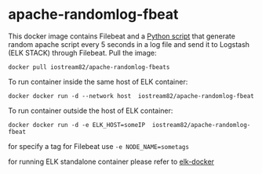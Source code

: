 # apache-randomlog-fbeat



This docker image contains Filebeat and a [Python script][RS] that generate random apache script every 5 seconds in a log file and send it to Logstash (ELK STACK) through Filebeat.
Pull the image:
```
docker pull iostream82/apache-randomlog-fbeats
```

To run container inside the same host of ELK container:
```
docker docker run -d --network host  iostream82/apache-randomlog-fbeat
```
To run container outside the  host of ELK container:
```
docker docker run -d -e ELK_HOST=someIP  iostream82/apache-randomlog-fbeat
```
for specify a tag for Filebeat use ``` -e NODE_NAME=sometags ``` 

for running ELK standalone container please refer to [elk-docker]

   [RS]: <https://github.com/kiritbasu/Fake-Apache-Log-Generator>
   [elk-docker]: <https://elk-docker.readthedocs.io/>
  


